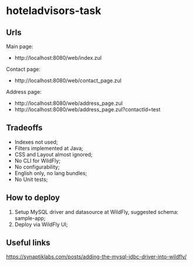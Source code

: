 # hoteladvisors-task

## Urls
Main page:
* http://localhost:8080/web/index.zul

Contact page:
* http://localhost:8080/web/contact_page.zul

Address page: 
* http://localhost:8080/web/address_page.zul
* http://localhost:8080/web/address_page.zul?contactId=test

## Tradeoffs
* Indexes not used;
* Filters implemented at Java;
* CSS and Layout almost ignored;
* No CLI for WildFly;
* No configurability;
* English only, no lang bundles;
* No Unit tests;

## How to deploy
1) Setup MySQL driver and datasource at WildFly, suggested schema: sample-app;
2) Deploy via WildFly UI;

## Useful links
https://synaptiklabs.com/posts/adding-the-mysql-jdbc-driver-into-wildfly/

